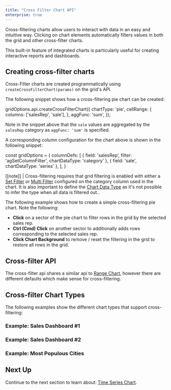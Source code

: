 ```yaml
---
title: "Cross Filter Chart API"
enterprise: true
---
```


Cross-filtering charts allow users to interact with data in an easy and intuitive way. Clicking on chart elements
automatically filters values in both the grid and other cross-filter charts.

<gif src="cross-filtering.gif" alt="Cross Filtering"></gif>

This built-in feature of integrated charts is particularly useful for creating interactive reports and dashboards.

## Creating cross-filter charts

Cross-Filter charts are created programmatically using `createCrossFilterChart(params)` on the grid's API.

<api-documentation source='grid-api/api.json' section='charts' names='["createCrossFilterChart"]'></api-documentation>

The following snippet shows how a cross-filtering pie chart can be created:

<snippet>
gridOptions.api.createCrossFilterChart({
    chartType: 'pie',
    cellRange: {
        columns: ['salesRep', 'sale'],
    },
    aggFunc: 'sum',
});
</snippet>

Note in the snippet above that the `sale` values are aggregated by the `salesRep` category as `aggFunc: 'sum'` is specified.

A corresponding column configuration for the chart above is shown in the following snippet:

<snippet>
const gridOptions = {
    columnDefs: [
        { field: 'salesRep', filter: 'agSetColumnFilter', chartDataType: 'category' },
        { field: 'sale', chartDataType: 'series' },
    ],
}
</snippet>

[[note]]
| Cross-filtering requires that grid filtering is enabled with either a [Set Filter](/filter-set/) or [Multi Filter](/filter-multi/) configured on the category column used in the chart. It is also important to define the [Chart Data Type](/integrated-charts-range-chart/#coldefchartdatatype) as it's not possible to infer the type when all data is filtered out..

The following example shows how to create a simple cross-filtering pie chart. Note the following:

- **Click** on a sector of the pie chart to filter rows in the grid by the selected sales rep.
- **Ctrl (Cmd) Click** on another sector to additionally adds rows corresponding to the selected sales rep.
- **Click Chart Background** to remove / reset the filtering in the grid to restore all rows in the grid.

<grid-example title='Simple Cross-Filter' name='simple-cross-filter' type='generated' options='{ "exampleHeight": 680, "enterprise":  true,  "modules": ["clientside", "menu", "charts", "setfilter", "multifilter", "filterpanel", "columnpanel"] }'></grid-example>

## Cross-filter API

The cross-filter api shares a similar api to [Range Chart](/integrated-charts-api-range-chart/), however there are
different defaults which make sense for cross-filtering.

<api-documentation source='grid-api/api.json' section='charts' names='["createCrossFilterChart"]'></api-documentation>

<interface-documentation interfaceName='CreateCrossFilterChartParams' overrideSrc='integrated-charts-api-cross-filter-chart/resources/cross-filter-api.json' ></interface-documentation>

## Cross-filter Chart Types

The following examples show the different chart types that support cross-filtering:

### Example: Sales Dashboard #1

<grid-example title='Sales Dashboard' name='sales-dashboard' type='generated' options='{ "exampleHeight": 1000, "enterprise":  true,  "modules": ["clientside", "menu", "charts", "setfilter", "multifilter", "filterpanel", "columnpanel"] }'></grid-example>

### Example: Sales Dashboard #2

<grid-example title='Sales Dashboard 2' name='sales-dashboard2' type='generated' options='{ "exampleHeight": 1000, "enterprise":  true,  "modules": ["clientside", "menu", "charts", "setfilter", "multifilter", "filterpanel", "columnpanel"] }'></grid-example>

### Example: Most Populous Cities

<grid-example title='Most Populous Cities' name='most-populous-cities' type='generated' options='{ "exampleHeight": 1000, "enterprise":  true,  "modules": ["clientside", "menu", "charts", "setfilter", "multifilter", "filterpanel", "columnpanel"] }'></grid-example>

## Next Up

Continue to the next section to learn about: [Time Series Chart](/integrated-charts-time-series/).